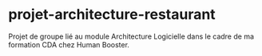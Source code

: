 # projet-architecture-restaurant
Projet de groupe lié au module Architecture Logicielle dans le cadre de ma formation CDA chez Human Booster.
